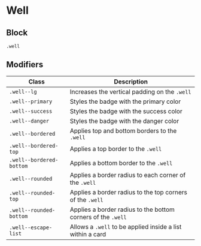 # Well

## Block

`.well`

## Modifiers

| Class                    | Description                                                  |
| ------------------------ | ------------------------------------------------------------ |
| `.well--lg`              | Increases the vertical padding on the `.well`                |
| `.well--primary`         | Styles the badge with the primary color                      |
| `.well--success`         | Styles the badge with the success color                      |
| `.well--danger`          | Styles the badge with the danger color                       |
| `.well--bordered`        | Applies top and bottom borders to the `.well`                |
| `.well--bordered-top`    | Applies a top border to the `.well`                          |
| `.well--bordered-bottom` | Applies a bottom border to the `.well`                       |
| `.well--rounded`         | Applies a border radius to each corner of the `.well`        |
| `.well--rounded-top`     | Applies a border radius to the top corners of the `.well`    |
| `.well--rounded-bottom`  | Applies a border radius to the bottom corners of the `.well` |
| `.well--escape-list`     | Allows a `.well` to be applied inside a list within a card   |

